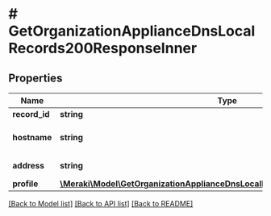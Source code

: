 # # GetOrganizationApplianceDnsLocalRecords200ResponseInner

## Properties

Name | Type | Description | Notes
------------ | ------------- | ------------- | -------------
**record_id** | **string** | Record ID | [optional]
**hostname** | **string** | Hostname for the DNS record | [optional]
**address** | **string** | IP for the DNS record | [optional]
**profile** | [**\Meraki\Model\GetOrganizationApplianceDnsLocalRecords200ResponseInnerProfile**](GetOrganizationApplianceDnsLocalRecords200ResponseInnerProfile.md) |  | [optional]

[[Back to Model list]](../../README.md#models) [[Back to API list]](../../README.md#endpoints) [[Back to README]](../../README.md)
